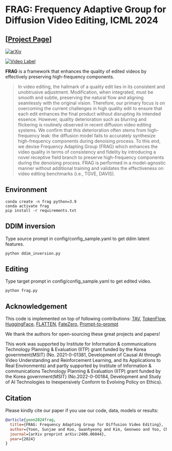 # FRAG: Frequency Adaptive Group for Diffusion Video Editing, ICML 2024
## [<a href="https://dbstjswo505.github.io/FRAG-page/" target="_blank">Project Page</a>]

[![arXiv](https://img.shields.io/badge/arXiv-FRAG-b31b1b.svg)](https://arxiv.org/abs/2406.06044) 

[![Video Label](http://img.youtube.com/vi/9XPNElLv3Y4/0.jpg)](https://youtu.be/9XPNElLv3Y4)


**FRAG** is a framework that enhances the quality of edited videos by effectively preserving high-frequency components.

[//]: # (### Abstract)
>In video editing, the hallmark of a quality edit lies in its consistent and unobtrusive adjustment. Modification, when integrated, must be smooth and subtle, preserving the natural flow and aligning seamlessly with the original vision. Therefore, our primary focus is on overcoming the current challenges in high quality edit to ensure that each edit enhances the final product without disrupting its intended essence. However, quality deterioration such as blurring and flickering is routinely observed in recent diffusion video editing systems. We confirm that this deterioration often stems from high-frequency leak: the diffusion model fails to accurately synthesize high-frequency components during denoising process. To this end, we devise Frequency Adapting Group (FRAG) which enhances the video quality in terms of consistency and fidelity by introducing a novel receptive field branch to preserve high-frequency components during the denoising process. FRAG is performed in a model-agnostic manner without additional training and validates the effectiveness on video editing benchmarks (i.e., TGVE, DAVIS).

## Environment
```
conda create -n frag python=3.9
conda activate frag
pip install -r requirements.txt
```
## DDIM inversion
Type source prompt in config/config_sample.yaml to get ddim latent features.
```
python ddim_inversion.py
```
## Editing
Type target prompt in config/config_sample.yaml to get edited video.
```
python frag.py
```

## Acknowledgement

This code is implemented on top of following contributions: [TAV](https://github.com/showlab/Tune-A-Video), [TokenFlow](https://github.com/omerbt/TokenFlow), [HuggingFace](https://github.com/huggingface/transformers), [FLATTEN](https://github.com/yrcong/flatten), [FateZero](https://github.com/ChenyangQiQi/FateZero), [Prompt-to-prompt](https://github.com/google/prompt-to-prompt) 

We thank the authors for open-sourcing these great projects and papers!

This work was supported by Institute for Information & communications Technology Planning & Evaluation (IITP) grant funded by the Korea government(MSIT) (No. 2021-0-01381, Development of Causal AI through Video Understanding and Reinforcement Learning, and Its Applications to Real Environments) and partly supported by Institute of Information & communications Technology Planning & Evaluation (IITP) grant funded by the Korea government(MSIT) (No.2022-0-00184, Development and Study of AI Technologies to Inexpensively Conform to Evolving Policy on Ethics).

## Citation
Please kindly cite our paper if you use our code, data, models or results:

```bibtex
@article{yoon2024frag,
  title={FRAG: Frequency Adapting Group for Diffusion Video Editing},
  author={Yoon, Sunjae and Koo, Gwanhyeong and Kim, Geonwoo and Yoo, Chang D},
  journal={arXiv preprint arXiv:2406.06044},
  year={2024}
}
```
